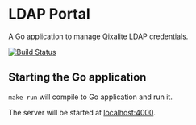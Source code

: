 # LDAP Portal

A Go application to manage Qixalite LDAP credentials.

[![Build Status](https://ci.qixalite.com/buildStatus/icon?job=LDAP-Portal)](https://ci.qixalite.com/job/LDAP-Portal)

## Starting the Go application

`make run` will compile to Go application and run it.

The server will be started at [localhost:4000](http://localhost:4000).

